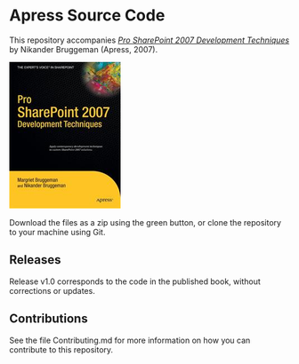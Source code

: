 # Apress Source Code

This repository accompanies [*Pro SharePoint 2007 Development Techniques*](http://www.apress.com/9781590599136) by Nikander Bruggeman (Apress, 2007).

![Cover image](9781590599136.jpg)

Download the files as a zip using the green button, or clone the repository to your machine using Git.

## Releases

Release v1.0 corresponds to the code in the published book, without corrections or updates.

## Contributions

See the file Contributing.md for more information on how you can contribute to this repository.
